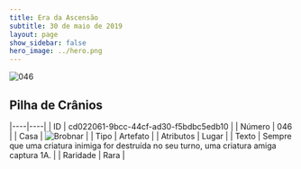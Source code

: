 ```yaml
---
title: Era da Ascensão
subtitle: 30 de maio de 2019
layout: page
show_sidebar: false
hero_image: ../hero.png
---
```


![046](https://cdn.keyforgegame.com/media/card_front/pt/435_046_W6PVGX2F7637_pt.png)

## Pilha de Crânios

|----|----|
| ID | cd022061-9bcc-44cf-ad30-f5bdbc5edb10 |
| Número | 046 |
| Casa | ![Brobnar](https://archonarcana.com/images/thumb/e/e0/Brobnar.png/22px-Brobnar.png "Brobnar") |
| Tipo | Artefato |
| Atributos | Lugar |
| Texto | Sempre que uma criatura inimiga for destruída no seu turno, uma criatura amiga captura 1A. |
| Raridade | Rara |
